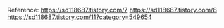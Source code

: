 Reference:
https://sd118687.tistory.com/7
https://sd118687.tistory.com/8
https://sd118687.tistory.com/11?category=549654
